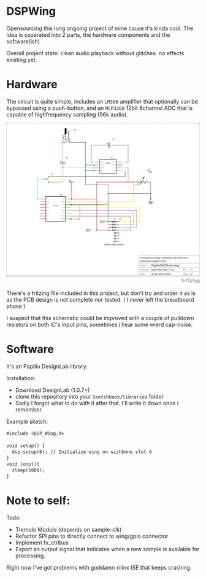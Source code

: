 DSPWing
========

Opensourcing this long ongoing project of mine cause it's kinda cool.
The idea is separated into 2 parts, the hardware components and the software(ish)

  Overall project state:
  clean audio playback without glitches. no effects existing yet.


# Hardware

The circuit is quite simple, includes an `LM386` amplifier that optionally can be bypassed using a push-button, and an `MCP3208` 12bit 8channel ADC that is capable of highfrequency sampling (96k audio).

![Wing schematic](https://raw.githubusercontent.com/telamon/papilio-dspwing/master/papilio-dsp-wing-v1.2_schem.png)

There's a fritzing file included in this project, but don't try and order it as is
as the PCB design is not complete nor tested.
( I never left the breadboard phase )

I suspect that this schematic could be improved with a couple of pulldown resistors on both IC's input pins, sometimes i hear some wierd cap-noise.

# Software

It's an Papilio DesignLab library.

Installation:

* Download DesignLab (1.0.7+)
* clone this repository into your `Sketchbook/libraries` folder
* Sadly I forgot what to do with it after that. I'll write it down once i remember.

Example sketch:


    #include <DSP_Wing.h>

    void setup() {
      dsp.setup(6); // Initialize wing on wishbone slot 6
    }
    void loop(){
      sleep(1000);
    }


# Note to self:

Todo:
* Tremolo Module (depends on sample-clk)
* Refactor SPI pins to directly connect to wing/gpio connector
* Implement fx_ctrlbus
* Export an output signal that indicates when a new sample is available for processing.

Right now I've got problems with goddamn xilinx ISE that keeps crashing.


